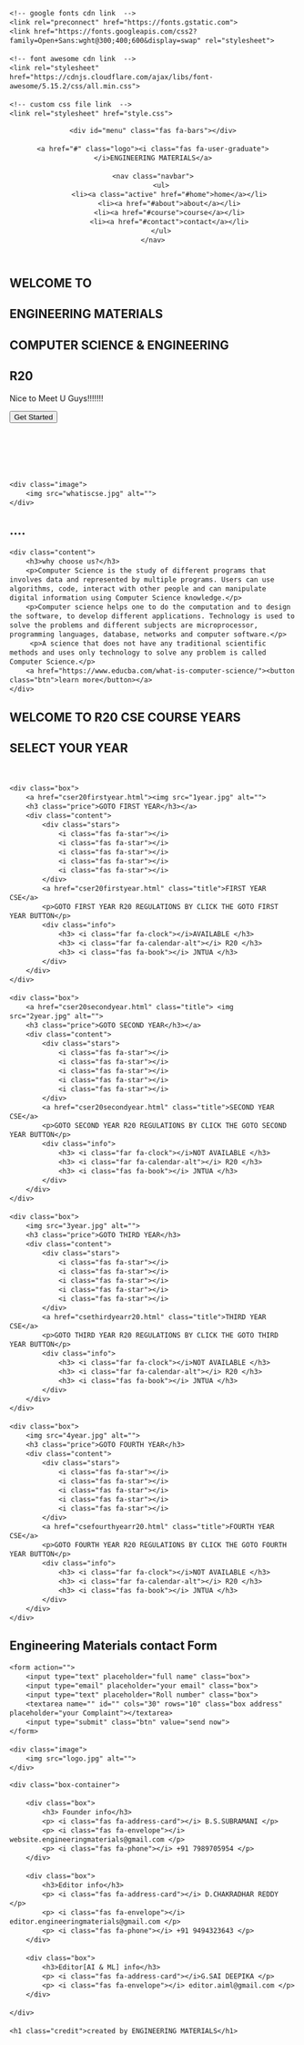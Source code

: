 <!DOCTYPE html>
<html lang="en">
<head>
    <meta charset="UTF-8">
    <meta name="viewport" content="width=device-width, initial-scale=1.0">
    <title>ENGINEERING MATERIALS CSE </title>

    <!-- google fonts cdn link  -->
    <link rel="preconnect" href="https://fonts.gstatic.com">
    <link href="https://fonts.googleapis.com/css2?family=Open+Sans:wght@300;400;600&display=swap" rel="stylesheet">

    <!-- font awesome cdn link  -->
    <link rel="stylesheet" href="https://cdnjs.cloudflare.com/ajax/libs/font-awesome/5.15.2/css/all.min.css">

    <!-- custom css file link  -->
    <link rel="stylesheet" href="style.css">
<link rel="icon" href="img.gif" type="image/gif" sizes="16x16">

</head>
<body>
   
<!-- header section starts  -->

<header>

    <div id="menu" class="fas fa-bars"></div>

    <a href="#" class="logo"><i class="fas fa-user-graduate"></i>ENGINEERING MATERIALS</a>

    <nav class="navbar">
        <ul>
            <li><a class="active" href="#home">home</a></li>
            <li><a href="#about">about</a></li>
            <li><a href="#course">course</a></li>
            <li><a href="#contact">contact</a></li>
        </ul>
    </nav>


</header>

<!-- header section ends -->


<!-- home section starts  -->

<section class="home" id="home">
<h1><i class="fas fa-user-graduate"></i>WELCOME TO</h1>
    <h1>ENGINEERING MATERIALS</h1>
	 <h1>COMPUTER SCIENCE & ENGINEERING</h1>
	 <h1>R20</h1>

<p> Nice to Meet U Guys!!!!!!!</p>
    <a href="#course"><button class="btn">Get Started</button></a>

</section>
<br/><br/><br/><br/><br/>
<!-- home section ends -->

<!-- about section starts  -->

<section class="about" id="about">

    <div class="image">
        <img src="whatiscse.jpg" alt="">
    </div>
<h1>....</h1>

    <div class="content">
        <h3>why choose us?</h3>
        <p>Computer Science is the study of different programs that involves data and represented by multiple programs. Users can use algorithms, code, interact with other people and can manipulate digital information using Computer Science knowledge.</p>
		<p>Computer science helps one to do the computation and to design the software, to develop different applications. Technology is used to solve the problems and different subjects are microprocessor, programming languages, database, networks and computer software.</p>
         <p>A science that does not have any traditional scientific methods and uses only technology to solve any problem is called Computer Science.</p>
        <a href="https://www.educba.com/what-is-computer-science/"><button class="btn">learn more</button></a>
    </div>

</section>
<!-- about section ends -->

<!-- course section starts  -->
<section class="course" id="course">

<h1 class="heading">WELCOME TO R20 CSE COURSE YEARS</h1>   
<h1 class="heading">SELECT YOUR YEAR</h1>   
<br/>
<div class="box-container">

    <div class="box">
        <a href="cser20firstyear.html"><img src="1year.jpg" alt="">
        <h3 class="price">GOTO FIRST YEAR</h3></a>
        <div class="content">
            <div class="stars">
                <i class="fas fa-star"></i>
                <i class="fas fa-star"></i>
                <i class="fas fa-star"></i>
                <i class="fas fa-star"></i>
                <i class="fas fa-star"></i>
            </div>
            <a href="cser20firstyear.html" class="title">FIRST YEAR CSE</a>
            <p>GOTO FIRST YEAR R20 REGULATIONS BY CLICK THE GOTO FIRST YEAR BUTTON</p>
            <div class="info">
                <h3> <i class="far fa-clock"></i>AVAILABLE </h3>
                <h3> <i class="far fa-calendar-alt"></i> R20 </h3>
                <h3> <i class="fas fa-book"></i> JNTUA </h3>
            </div>
        </div>
    </div>

    <div class="box">
        <a href="cser20secondyear.html" class="title"> <img src="2year.jpg" alt="">
	    <h3 class="price">GOTO SECOND YEAR</h3></a>
        <div class="content">
            <div class="stars">
                <i class="fas fa-star"></i>
                <i class="fas fa-star"></i>
                <i class="fas fa-star"></i>
                <i class="fas fa-star"></i>
                <i class="fas fa-star"></i>
            </div>
            <a href="cser20secondyear.html" class="title">SECOND YEAR CSE</a>
            <p>GOTO SECOND YEAR R20 REGULATIONS BY CLICK THE GOTO SECOND YEAR BUTTON</p>
            <div class="info">
                <h3> <i class="far fa-clock"></i>NOT AVAILABLE </h3>
                <h3> <i class="far fa-calendar-alt"></i> R20 </h3>
                <h3> <i class="fas fa-book"></i> JNTUA </h3>
            </div>
        </div>
    </div>

    <div class="box">
        <img src="3year.jpg" alt="">
        <h3 class="price">GOTO THIRD YEAR</h3>
        <div class="content">
            <div class="stars">
                <i class="fas fa-star"></i>
                <i class="fas fa-star"></i>
                <i class="fas fa-star"></i>
                <i class="fas fa-star"></i>
                <i class="fas fa-star"></i>
            </div>
            <a href="csethirdyearr20.html" class="title">THIRD YEAR CSE</a>
            <p>GOTO THIRD YEAR R20 REGULATIONS BY CLICK THE GOTO THIRD YEAR BUTTON</p>
            <div class="info">
                <h3> <i class="far fa-clock"></i>NOT AVAILABLE </h3>
                <h3> <i class="far fa-calendar-alt"></i> R20 </h3>
                <h3> <i class="fas fa-book"></i> JNTUA </h3>
            </div>
        </div>
    </div>

    <div class="box">
        <img src="4year.jpg" alt="">
        <h3 class="price">GOTO FOURTH YEAR</h3>
        <div class="content">
            <div class="stars">
                <i class="fas fa-star"></i>
                <i class="fas fa-star"></i>
                <i class="fas fa-star"></i>
                <i class="fas fa-star"></i>
                <i class="fas fa-star"></i>
            </div>
            <a href="csefourthyearr20.html" class="title">FOURTH YEAR CSE</a>
            <p>GOTO FOURTH YEAR R20 REGULATIONS BY CLICK THE GOTO FOURTH YEAR BUTTON</p>
            <div class="info">
                <h3> <i class="far fa-clock"></i>NOT AVAILABLE </h3>
                <h3> <i class="far fa-calendar-alt"></i> R20 </h3>
                <h3> <i class="fas fa-book"></i> JNTUA </h3>
            </div>
        </div>
    </div>

</div>

</section>

<!-- course section ends -->



<!-- contact section starts  -->

<section class="contact" id="contact">

<h1 class="heading">Engineering Materials contact Form</h1>

<div class="row">

    <form action="">
        <input type="text" placeholder="full name" class="box">
        <input type="email" placeholder="your email" class="box">
        <input type="text" placeholder="Roll number" class="box">
        <textarea name="" id="" cols="30" rows="10" class="box address" placeholder="your Complaint"></textarea>
        <input type="submit" class="btn" value="send now">
    </form>

    <div class="image">
        <img src="logo.jpg" alt="">
    </div>

</div>

</section>

<!-- contact section ends -->

<!-- footer section starts  -->

<div class="footer">

    <div class="box-container">

        <div class="box">
            <h3> Founder info</h3>
            <p> <i class="fas fa-address-card"></i> B.S.SUBRAMANI </p>
            <p> <i class="fas fa-envelope"></i> website.engineeringmaterials@gmail.com </p>
            <p> <i class="fas fa-phone"></i> +91 7989705954 </p>
        </div>

        <div class="box">
            <h3>Editor info</h3>
            <p> <i class="fas fa-address-card"></i> D.CHAKRADHAR REDDY </p>
            <p> <i class="fas fa-envelope"></i> editor.engineeringmaterials@gmail.com </p>
            <p> <i class="fas fa-phone"></i> +91 9494323643 </p>
        </div>
		
        <div class="box">
            <h3>Editor[AI & ML] info</h3>
            <p> <i class="fas fa-address-card"></i>G.SAI DEEPIKA </p>
            <p> <i class="fas fa-envelope"></i> editor.aiml@gmail.com </p>
        </div>

    </div>

    <h1 class="credit">created by ENGINEERING MATERIALS</h1>

</div>

<!-- footer section ends -->
<!-- jquery cdn link  -->
<script src="https://cdnjs.cloudflare.com/ajax/libs/jquery/3.6.0/jquery.min.js"></script>

<!-- custom js file link  -->
<script src="script.js"></script>

</body>
</html>
